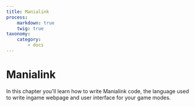 ```yaml
---
title: Manialink
process:
    markdown: true
    twig: true
taxonomy:
    category:
        - docs
---
```


# Manialink

In this chapter you'll learn how to write Manialink code, the language used to write ingame webpage and user interface for your game modes.